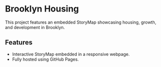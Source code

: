 # Brooklyn Housing

This project features an embedded StoryMap showcasing housing, growth, and development in Brooklyn.

## Features
- Interactive StoryMap embedded in a responsive webpage.
- Fully hosted using GitHub Pages.
